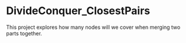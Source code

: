 # DivideConquer_ClosestPairs
This project explores how many nodes will we cover when merging two parts together.
